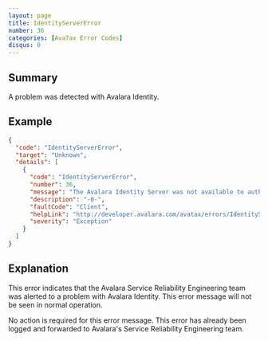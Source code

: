 ```yaml
---
layout: page
title: IdentityServerError
number: 36
categories: [AvaTax Error Codes]
disqus: 0
---
```


## Summary

A problem was detected with Avalara Identity.

## Example

```json
{
  "code": "IdentityServerError",
  "target": "Unknown",
  "details": [
    {
      "code": "IdentityServerError",
      "number": 36,
      "message": "The Avalara Identity Server was not available to authenticate your request.",
      "description": "-0-",
      "faultCode": "Client",
      "helpLink": "http://developer.avalara.com/avatax/errors/IdentityServerError",
      "severity": "Exception"
    }
  ]
}
```

## Explanation

This error indicates that the Avalara Service Reliability Engineering team was alerted to a problem with Avalara Identity.  This error message will not be seen in normal operation.

No action is required for this error message.  This error has already been logged and forwarded to Avalara's Service Reliability Engineering team.
